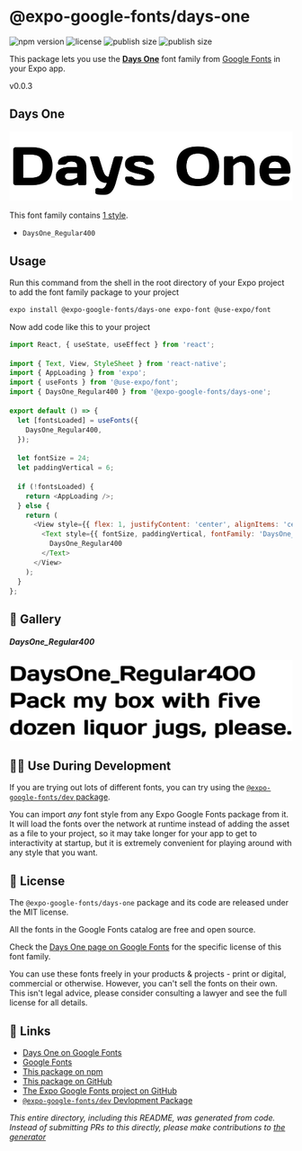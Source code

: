 # @expo-google-fonts/days-one

![npm version](https://flat.badgen.net/npm/v/@expo-google-fonts/days-one)
![license](https://flat.badgen.net/github/license/expo/google-fonts)
![publish size](https://flat.badgen.net/packagephobia/install/@expo-google-fonts/days-one)
![publish size](https://flat.badgen.net/packagephobia/publish/@expo-google-fonts/days-one)

This package lets you use the [**Days One**](https://fonts.google.com/specimen/Days+One) font family from [Google Fonts](https://fonts.google.com/) in your Expo app.

v0.0.3

## Days One

![Days One](./font-family.png)

This font family contains [1 style](#-gallery).

- `DaysOne_Regular400`

## Usage

Run this command from the shell in the root directory of your Expo project to add the font family package to your project
```sh
expo install @expo-google-fonts/days-one expo-font @use-expo/font
```

Now add code like this to your project
```js
import React, { useState, useEffect } from 'react';

import { Text, View, StyleSheet } from 'react-native';
import { AppLoading } from 'expo';
import { useFonts } from '@use-expo/font';
import { DaysOne_Regular400 } from '@expo-google-fonts/days-one';

export default () => {
  let [fontsLoaded] = useFonts({
    DaysOne_Regular400,
  });

  let fontSize = 24;
  let paddingVertical = 6;

  if (!fontsLoaded) {
    return <AppLoading />;
  } else {
    return (
      <View style={{ flex: 1, justifyContent: 'center', alignItems: 'center' }}>
        <Text style={{ fontSize, paddingVertical, fontFamily: 'DaysOne_Regular400' }}>
          DaysOne_Regular400
        </Text>
      </View>
    );
  }
};

```

## 🔡 Gallery

##### DaysOne_Regular400
![DaysOne_Regular400](./d74812297ac57cf4ce637c47f01cbcab907136f76e2a4028e2ad1e80bd7b8ab0.ttf.png)


## 👩‍💻 Use During Development

If you are trying out lots of different fonts, you can try using the [`@expo-google-fonts/dev` package](https://github.com/expo/google-fonts/tree/master/font-packages/dev#readme).

You can import *any* font style from any Expo Google Fonts package from it. It will load the fonts
over the network at runtime instead of adding the asset as a file to your project, so it may take longer
for your app to get to interactivity at startup, but it is extremely convenient
for playing around with any style that you want.

## 📖 License

The `@expo-google-fonts/days-one` package and its code are released under the MIT license.

All the fonts in the Google Fonts catalog are free and open source.

Check the [Days One page on Google Fonts](https://fonts.google.com/specimen/Days+One) for the specific license of this font family.

You can use these fonts freely in your products & projects - print or digital, commercial or otherwise. However, you can't sell the fonts on their own. This isn't legal advice, please consider consulting a lawyer and see the full license for all details.

## 🔗 Links

- [Days One on Google Fonts](https://fonts.google.com/specimen/Days+One)
- [Google Fonts](https://fonts.google.com/)
- [This package on npm](https://www.npmjs.com/package/@expo-google-fonts/days-one)
- [This package on GitHub](https://github.com/expo/google-fonts/tree/master/font-packages/days-one)
- [The Expo Google Fonts project on GitHub](https://github.com/expo/google-fonts)
- [`@expo-google-fonts/dev` Devlopment Package](https://github.com/expo/google-fonts/tree/master/font-packages/dev)


*This entire directory, including this README, was generated from code. Instead of submitting PRs to this directly, please make contributions to [the generator](https://github.com/expo/google-fonts/tree/master/packages/generator)*
